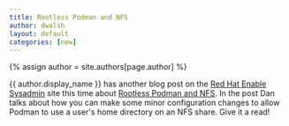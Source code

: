 ```yaml
---
title: Rootless Podman and NFS  
author: dwalsh 
layout: default
categories: [new]
---
```

{% assign author = site.authors[page.author] %}

{{ author.display_name }} has another blog post on the [Red Hat Enable Sysadmin](https://www.redhat.com/sysadmin/) site this time about [Rootless Podman and NFS](https://www.redhat.com/sysadmin/rootless-podman).  In the post Dan talks about how you can make some minor configuration changes to allow Podman to use a user's home directory on an NFS share.  Give it a read!
